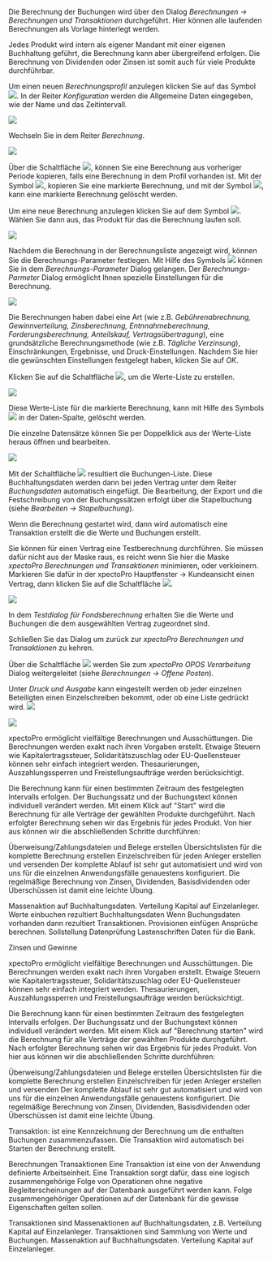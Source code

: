 Die Berechnung der Buchungen wird über den Dialog *Berechnungen → Berechnungen und Transaktionen*
durchgeführt. Hier können alle laufenden Berechnungen als Vorlage hinterlegt werden. 

 Jedes Produkt wird intern als eigener Mandant mit einer eigenen Buchhaltung geführt, die Berechnung kann aber übergreifend erfolgen. Die Berechnung von Dividenden oder Zinsen ist somit auch für viele Produkte  durchführbar.

Um einen neuen *Berechnungsprofil* anzulegen klicken Sie auf das Symbol ![](http://xpecto.github.io/docs/img/img_1441197553235.png).
In der Reiter *Konfiguration* werden die Allgemeine Daten eingegeben, wie der Name und das Zeitintervall.

![](http://xpecto.github.io/docs/img/img_1441196703230.png)

Wechseln Sie in dem Reiter *Berechnung*. 

![](http://xpecto.github.io/docs/img/img_1441198492709.png)

Über die Schaltfläche ![](http://xpecto.github.io/docs/img/img_1441197372050.png), können Sie eine Berechnung aus vorheriger Periode kopieren, falls eine Berechnung in dem Profil vorhanden ist.
Mit der Symbol ![](http://xpecto.github.io/docs/img/img_1441197398657.png), kopieren Sie eine markierte Berechnung, und mit der Symbol ![](http://xpecto.github.io/docs/img/img_1441197418881.png), kann eine markierte Berechnung gelöscht werden.

Um eine neue Berechnung anzulegen klicken Sie auf dem Symbol ![](http://xpecto.github.io/docs/img/img_1441108798517.png). Wählen Sie dann  aus, das Produkt für das die Berechnung laufen soll.

![](http://xpecto.github.io/docs/img/img_1441198576702.png)

Nachdem die Berechnung in der Berechnungsliste angezeigt wird, können Sie die Berechnungs-Parameter festlegen. Mit Hilfe des Symbols ![](http://xpecto.github.io/docs/img/img_1441188262764.png) können Sie in dem *Berechnungs-Parameter* Dialog gelangen. Der *Berechnungs-Parmeter* Dialog ermöglicht Ihnen spezielle Einstellungen für die Berechnung. 

![](http://xpecto.github.io/docs/img/img_1441198751659.png)

Die Berechnungen haben dabei eine Art (wie z.B. *Gebührenabrechnung, Gewinnverteilung, Zinsberechnung, Entnnahmeberechnung, Forderungsberechnung, Anteilskauf, Vertragsübertragung*), eine grundsätzliche Berechnungsmethode (wie z.B. *Tägliche Verzinsung*), Einschränkungen, Ergebnisse,  und Druck-Einstellungen. 
Nachdem Sie hier die gewünschten Einstellungen festgelegt haben,  klicken Sie auf *OK*.

Klicken Sie auf die Schaltfläche ![](http://xpecto.github.io/docs/img/img_1441121273470.png), um die Werte-Liste zu erstellen. 

![](http://xpecto.github.io/docs/img/img_1441199916775.png)

Diese Werte-Liste für die markierte Berechnung, kann mit Hilfe des Symbols ![](http://xpecto.github.io/docs/img/img_1441197139978.png) in der Daten-Spalte, gelöscht werden.

Die einzelne Datensätze können Sie per Doppelklick aus der Werte-Liste heraus öffnen und bearbeiten. 

![](http://xpecto.github.io/docs/img/img_1441204665555.png)

Mit der Schaltfläche ![](http://xpecto.github.io/docs/img/img_1441187895311.png) resultiert die Buchungen-Liste. Diese Buchhaltungsdaten werden dann bei jeden Vertrag unter dem Reiter *Buchungsdaten* automatisch eingefügt. Die Bearbeitung, der Export und die Festschreibung von der Buchungssätzen erfolgt über die Stapelbuchung (siehe *Bearbeiten → Stapelbuchung*).

Wenn die Berechnung gestartet wird, dann wird automatisch eine Transaktion erstellt die die Werte und Buchungen erstellt. 

Sie können für einen Vertrag eine Testberechnung durchführen. Sie müssen dafür nicht aus der Maske raus, es reicht wenn Sie hier die Maske *xpectoPro Berechnungen und Transaktionen* minimieren, oder verkleinern. 
Markieren Sie dafür in der xpectoPro Hauptfenster → Kundeansicht einen Vertrag, dann klicken Sie auf die Schaltfläche ![](http://xpecto.github.io/docs/img/img_1441205184520.png). 

![](http://xpecto.github.io/docs/img/img_1441199681398.png)

In dem *Testdialog für Fondsberechnung* erhalten Sie die Werte und Buchungen die dem ausgewählten Vertrag zugeordnet sind. 

Schließen Sie das Dialog um zurück zur *xpectoPro Berechnungen und Transaktionen* zu kehren.

Über die Schaltfläche ![](http://xpecto.github.io/docs/img/img_1441187959011.png)  werden Sie zum  *xpectoPro OPOS Verarbeitung* Dialog weitergeleitet (siehe *Berechnungen → Offene Posten*). 

Unter *Druck und Ausgabe* kann eingestellt werden ob jeder einzelnen Beteiligten einen Einzelschreiben bekommt, oder ob eine Liste gedrückt wird.
![](http://xpecto.github.io/docs/img/img_1441187997984.png)

![](http://xpecto.github.io/docs/img/img_1441188040541.png)

xpectoPro ermöglicht vielfältige Berechnungen und Ausschüttungen. Die Berechnungen werden exakt nach ihren Vorgaben erstellt. Etwaige Steuern wie Kapitalertragssteuer, Solidaritätszuschlag oder EU-Quellensteuer können sehr einfach integriert werden. Thesaurierungen, Auszahlungssperren und Freistellungsaufträge werden berücksichtigt.

Die Berechnung kann für einen bestimmten Zeitraum des festgelegten Intervalls erfolgen. Der Buchungssatz und der Buchungstext können individuell verändert werden. Mit einem Klick auf "Start" wird die Berechnung für alle Verträge der gewählten Produkte durchgeführt. Nach erfolgter Berechnung sehen wir das Ergebnis für jedes Produkt. Von hier aus können wir die abschließenden Schritte durchführen:

Überweisung/Zahlungsdateien und Belege erstellen
Übersichtslisten für die komplette Berechnung erstellen 
Einzelschreiben für jeden Anleger erstellen und versenden
Der komplette Ablauf ist sehr gut automatisiert und wird von uns für die einzelnen Anwendungsfälle genauestens konfiguriert. Die regelmäßige Berechnung von Zinsen, Dividenden, Basisdividenden oder Überschüssen ist damit eine leichte Übung.

Massenaktion auf Buchhaltungsdaten. Verteilung Kapital auf Einzelanleger.
Werte einbuchen rezultiert Buchhaltungsdaten
Wenn Buchungsdaten vorhanden dann rezultiert Transaktionen. Provisionen einfügen Ansprüche berechnen.
Sollstellung Datenprüfung Lastenschriften Daten für die Bank.

Zinsen und Gewinne

xpectoPro ermöglicht vielfältige Berechnungen und Ausschüttungen. Die Berechnungen werden exakt nach ihren Vorgaben erstellt. Etwaige Steuern wie Kapitalertragssteuer, Solidaritätszuschlag oder EU-Quellensteuer können sehr einfach integriert werden. Thesaurierungen, Auszahlungssperren und Freistellungsaufträge werden berücksichtigt.

Die Berechnung kann für einen bestimmten Zeitraum des festgelegten Intervalls erfolgen.
Der Buchungssatz und der Buchungstext können individuell verändert werden. Mit einem Klick auf "Berechnung starten" wird die Berechnung für alle Verträge der gewählten Produkte durchgeführt.
Nach erfolgter Berechnung sehen wir das Ergebnis für jedes Produkt.
Von hier aus können wir die abschließenden Schritte durchführen:

Überweisung/Zahlungsdateien und Belege erstellen Übersichtslisten für die komplette Berechnung erstellen Einzelschreiben für jeden Anleger erstellen und versenden
Der komplette Ablauf ist sehr gut automatisiert und wird von uns für die einzelnen
Anwendungsfälle genauestens konfiguriert. Die regelmäßige Berechnung von
Zinsen, Dividenden, Basisdividenden oder Überschüssen ist damit eine leichte Übung.

Transaktion: ist eine Kennzeichnung der Berechnung um die enthalten Buchungen zusammenzufassen. Die Transaktion wird automatisch bei Starten der Berechnung erstellt.

Berechnungen Transaktionen Eine Transaktion ist eine von der Anwendung definierte Arbeitseinheit. Eine Transaktion sorgt dafür, dass eine logisch zusammengehörige Folge von Operationen ohne negative Begleiterscheinungen auf der Datenbank ausgeführt werden kann. Folge zusammengehöriger Operationen  auf der Datenbank für die gewisse Eigenschaften gelten sollen.

Transaktionen sind Massenaktionen auf Buchhaltungsdaten, z.B. Verteilung Kapital auf Einzelanleger.
Transaktionen sind Sammlung von Werte und Buchungen. Massenaktion auf Buchhaltungsdaten. Verteilung Kapital auf Einzelanleger. 
